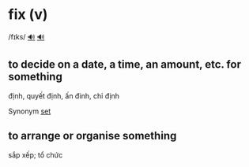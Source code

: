 # fix (v)

/fɪks/ [🔊](https://www.oxfordlearnersdictionaries.com/media/english/uk_pron/f/fix/fix__/fix__gb_1.mp3) [🔊](https://www.oxfordlearnersdictionaries.com/media/english/us_pron/f/fix/fix__/fix__us_1.mp3)

## to decide on a date, a time, an amount, etc. for something

định, quyết định, ấn đinh, chỉ định

Synonym [set]()

## to arrange or organise something

sắp xếp; tổ chức